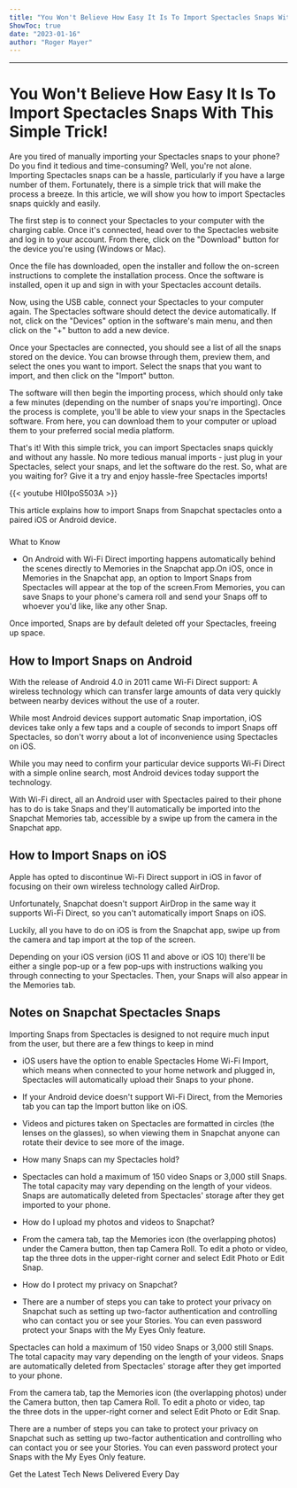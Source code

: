 ```yaml
---
title: "You Won't Believe How Easy It Is To Import Spectacles Snaps With This Simple Trick!"
ShowToc: true 
date: "2023-01-16"
author: "Roger Mayer"
---
```

*****
# You Won't Believe How Easy It Is To Import Spectacles Snaps With This Simple Trick!

Are you tired of manually importing your Spectacles snaps to your phone? Do you find it tedious and time-consuming? Well, you're not alone. Importing Spectacles snaps can be a hassle, particularly if you have a large number of them. Fortunately, there is a simple trick that will make the process a breeze. In this article, we will show you how to import Spectacles snaps quickly and easily.

The first step is to connect your Spectacles to your computer with the charging cable. Once it's connected, head over to the Spectacles website and log in to your account. From there, click on the "Download" button for the device you're using (Windows or Mac).

Once the file has downloaded, open the installer and follow the on-screen instructions to complete the installation process. Once the software is installed, open it up and sign in with your Spectacles account details.

Now, using the USB cable, connect your Spectacles to your computer again. The Spectacles software should detect the device automatically. If not, click on the "Devices" option in the software's main menu, and then click on the "+" button to add a new device.

Once your Spectacles are connected, you should see a list of all the snaps stored on the device. You can browse through them, preview them, and select the ones you want to import. Select the snaps that you want to import, and then click on the "Import" button.

The software will then begin the importing process, which should only take a few minutes (depending on the number of snaps you're importing). Once the process is complete, you'll be able to view your snaps in the Spectacles software. From here, you can download them to your computer or upload them to your preferred social media platform.

That's it! With this simple trick, you can import Spectacles snaps quickly and without any hassle. No more tedious manual imports - just plug in your Spectacles, select your snaps, and let the software do the rest. So, what are you waiting for? Give it a try and enjoy hassle-free Spectacles imports!

{{< youtube Hl0IpoS503A >}} 




This article explains how to import Snaps from Snapchat spectacles onto a paired iOS or Android device.

 
### 
What to Know
 
- On Android with Wi-Fi Direct importing happens automatically behind the scenes directly to Memories in the Snapchat app.On iOS, once in Memories in the Snapchat app, an option to Import Snaps from Spectacles will appear at the top of the screen.From Memories, you can save Snaps to your phone's camera roll and send your Snaps off to whoever you'd like, like any other Snap.

 

Once imported, Snaps are by default deleted off your Spectacles, freeing up space.

 
##   How to Import Snaps on Android  
 

With the release of Android 4.0 in 2011 came Wi-Fi Direct support: A wireless technology which can transfer large amounts of data very quickly between nearby devices without the use of a router.

 
While most Android devices support automatic Snap importation, iOS devices take only a few taps and a couple of seconds to import Snaps off Spectacles, so don't worry about a lot of inconvenience using Spectacles on iOS.
 

While you may need to confirm your particular device supports Wi-Fi Direct with a simple online search, most Android devices today support the technology.

 

With Wi-Fi direct, all an Android user with Spectacles paired to their phone has to do is take Snaps and they'll automatically be imported into the Snapchat Memories tab, accessible by a swipe up from the camera in the Snapchat app.

 
##   How to Import Snaps on iOS  
 

Apple has opted to discontinue Wi-Fi Direct support in iOS in favor of focusing on their own wireless technology called AirDrop.

 

Unfortunately, Snapchat doesn't support AirDrop in the same way it supports Wi-Fi Direct, so you can't automatically import Snaps on iOS.

 

Luckily, all you have to do on iOS is from the Snapchat app, swipe up from the camera and tap import at the top of the screen.

 

Depending on your iOS version (iOS 11 and above or iOS 10) there'll be either a single pop-up or a few pop-ups with instructions walking you through connecting to your Spectacles. Then, your Snaps will also appear in the Memories tab.

 
##   Notes on Snapchat Spectacles Snaps  
 

Importing Snaps from Spectacles is designed to not require much input from the user, but there are a few things to keep in mind

 
- iOS users have the option to enable Spectacles Home Wi-Fi Import, which means when connected to your home network and plugged in, Spectacles will automatically upload their Snaps to your phone.
 - If your Android device doesn't support Wi-Fi Direct, from the Memories tab you can tap the Import button like on iOS.
 - Videos and pictures taken on Spectacles are formatted in circles (the lenses on the glasses), so when viewing them in Snapchat anyone can rotate their device to see more of the image.

 
- How many Snaps can my Spectacles hold?
 - Spectacles can hold a maximum of 150 video Snaps or 3,000 still Snaps. The total capacity may vary depending on the length of your videos. Snaps are automatically deleted from Spectacles' storage after they get imported to your phone.
 - How do I upload my photos and videos to Snapchat?
 - From the camera tab, tap the Memories icon (the overlapping photos) under the Camera button, then tap Camera Roll. To edit a photo or video, tap the three dots in the upper-right corner and select Edit Photo or Edit Snap.
 - How do I protect my privacy on Snapchat?
 - There are a number of steps you can take to protect your privacy on Snapchat such as setting up two-factor authentication and controlling who can contact you or see your Stories. You can even password protect your Snaps with the My Eyes Only feature.

 
Spectacles can hold a maximum of 150 video Snaps or 3,000 still Snaps. The total capacity may vary depending on the length of your videos. Snaps are automatically deleted from Spectacles' storage after they get imported to your phone.
 
From the camera tab, tap the Memories icon (the overlapping photos) under the Camera button, then tap Camera Roll. To edit a photo or video, tap the three dots in the upper-right corner and select Edit Photo or Edit Snap.
 
There are a number of steps you can take to protect your privacy on Snapchat such as setting up two-factor authentication and controlling who can contact you or see your Stories. You can even password protect your Snaps with the My Eyes Only feature.
 

Get the Latest Tech News Delivered Every Day




